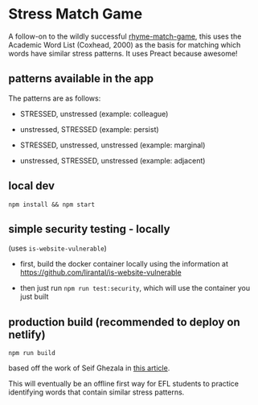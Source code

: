 # Stress Match Game

A follow-on to the wildly successful [rhyme-match-game](https://github.com/lpmi-13/rhyme-match-game),
this uses the Academic Word List (Coxhead, 2000) as the basis for matching which
words have similar stress patterns. It uses Preact because awesome!

## patterns available in the app

The patterns are as follows:

- STRESSED, unstressed
(example: colleague)

- unstressed, STRESSED
(example: persist)

- STRESSED, unstressed, unstressed
(example: marginal)

- unstressed, STRESSED, unstressed
(example: adjacent)


## local dev
`npm install && npm start`

## simple security testing - locally

(uses `is-website-vulnerable`)

- first, build the docker container locally using the information at https://github.com/lirantal/is-website-vulnerable

- then just run `npm run test:security`, which will use the container you just built

## production build (recommended to deploy on netlify)
`npm run build`


based off the work of Seif Ghezala in [this article](https://hackernoon.com/how-to-create-a-pwa-game-using-preact-in-5-steps-tutorial-c8b177037c80).

This will eventually be an offline first way for EFL students to practice identifying words that contain similar stress patterns.
